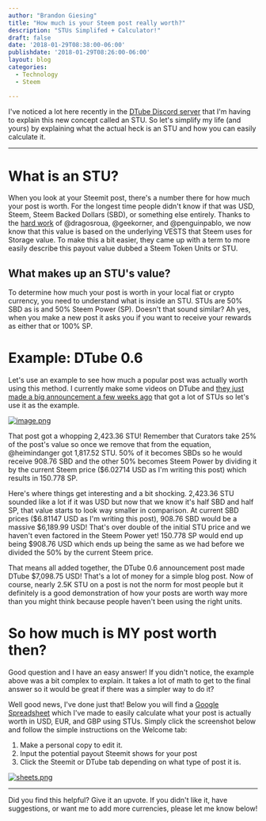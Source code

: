 ```yaml
---
author: "Brandon Giesing"
title: "How much is your Steem post really worth?"
description: "STUs Simplifed + Calculator!"
draft: false
date: '2018-01-29T08:38:00-06:00'
publishdate: '2018-01-29T08:26:00-06:00'
layout: blog
categories:
  - Technology
  - Steem

---
```


I've noticed a lot here recently in the [DTube Discord server](https://discord.gg/dtube) that I'm having to explain this new concept called an STU. So let's simplify my life (and yours) by explaining what the actual heck is an STU and how you can easily calculate it.

---

# What is an STU?

When you look at your Steemit post, there's a number there for how much your post is worth. For the longest time people didn't know if that was USD, Steem, Steem Backed Dollars (SBD), or something else entirely. Thanks to the [hard work](https://steemit.com/steem/@dragosroua/steem-supply-update-rewards-algorithm-rewrite-major-cleanup-version-bump) of @dragosroua, @geekorner, and @penguinpablo, we now know that this value is based on the underlying VESTS that Steem uses for Storage value. To make this a bit easier, they came up with a term to more easily describe this payout value dubbed a Steem Token Units or STU.

## What makes up an STU's value?

To determine how much your post is worth in your local fiat or crypto currency, you need to understand what is inside an STU. STUs are 50% SBD as is and 50% Steem Power (SP). Doesn't that sound similar? Ah yes, when you make a new post it asks you if you want to receive your rewards as either that or 100% SP.

# Example: DTube 0.6

Let's use an example to see how much a popular post was actually worth using this method. I currently make some videos on DTube and [they just made a big announcement a few weeks ago][1] that got a lot of STUs so let's use it as the example.

[![image.png](https://res.cloudinary.com/hpiynhbhq/image/upload/v1517212792/r6mekjefqhy4dv1mwhdy.png)][1]

That post got a whopping 2,423.36 STU! Remember that Curators take 25% of the post's value so once we remove that from the equation, @heimindanger got 1,817.52 STU. 50% of it becomes SBDs so he would receive 908.76 SBD and the other 50% becomes Steem Power by dividing it by the current Steem price ($6.02714 USD as I'm writing this post) which results in 150.778 SP.

Here's where things get interesting and a bit shocking. 2,423.36 STU sounded like a lot if it was USD but now that we know it's half SBD and half SP, that value starts to look way smaller in comparison. At current SBD prices ($6.81147 USD as I'm writing this post), 908.76 SBD would be a massive $6,189.99 USD! That's over double of the initial STU price and we haven't even factored in the Steem Power yet! 150.778 SP would end up being $908.76 USD which ends up being the same as we had before we divided the 50% by the current Steem price.

That means all added together, the DTube 0.6 announcement post made DTube $7,098.75 USD! That's a lot of money for a simple blog post. Now of course, nearly 2.5K STU on a post is not the norm for most people but it definitely is a good demonstration of how your posts are worth way more than you might think because people haven't been using the right units.

# So how much is MY post worth then?

Good question and I have an easy answer! If you didn't notice, the example above was a bit complex to explain. It takes a lot of math to get to the final answer so it would be great if there was a simpler way to do it?

Well good news, I've done just that! Below you will find a [Google Spreadsheet][2] which I've made to easily calculate what your post is actually worth in USD, EUR, and GBP using STUs. Simply click the screenshot below and follow the simple instructions on the Welcome tab:

1. Make a personal copy to edit it.
2. Input the potential payout Steemit shows for your post
3. Click the Steemit or DTube tab depending on what type of post it is.

[![sheets.png](https://i.imgur.com/VSnovIL.png)][2]

---

Did you find this helpful? Give it an upvote. If you didn't like it, have suggestions, or want me to add more currencies, please let me know below!

[1]: https://steemit.com/dtube/@heimindanger/d-tube-0-6-pushing-it-to-the-limit
[2]: https://docs.google.com/spreadsheets/d/1ZUEiPQgGji1kfH7NDlNfWJvxavVLD5nmJOzjvtEvp7k/edit?usp=sharing
